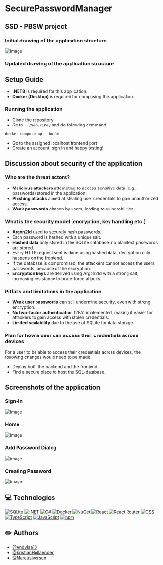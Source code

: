 # SecurePasswordManager
## SSD - PBSW project

### Initial drawing of the application structure
![image](https://github.com/user-attachments/assets/080235c6-d8ca-420c-afe9-a359c4fdf567)


### Updated drawing of the application structure


## Setup Guide
- **.NET8** is required for this application.
- **Docker (Desktop)** is required for composing this application.

### Running the application
- Clone the repository
- Go to `../SecuriKey` and do following command
```
docker compose up --build
```
- Go to the assigned localhost frontend port
- Create an account, sign in and happy testing!

## Discussion about security of the application

### Who are the threat actors?
- **Malicious attackers** attempting to access sensitive data (e.g., passwords) stored in the application.
- **Phishing attacks** aimed at stealing user credentials to gain unauthorized access.
- **Weak passwords** chosen by users, leading to vulnerabilities.

### What is the security model (encryption, key handling etc.)
- **Argon2Id** used to securely hash passwords.
- Each password is hashed with a unique salt.
- **Hashed data** only stored in the SQLite database; no plaintext passwords are stored.
- Every HTTP request sent is done using hashed data, decryption only happens on the frontend.
- If the database is compromised, the attackers cannot access the users passwords, because of the encryption. 
- **Encryption keys** are derived using Argon2Id with a strong salt, increasing resistance to brute-force attacks.

### Pitfalls and limitations in the application
- **Weak user passwords** can still undermine security, even with strong encryption.
- **No two-factor authentication** (2FA) implemented, making it easier for attackers to gain access with stolen credentials.
- **Limited scalability** due to the use of SQLite for data storage.

### Plan for how a user can access their credentials across devices
For a user to be able to access their credentials across devices, the following changes would need to be made:
- Deploy both the backend and the frontend.
- Find a secure place to host the SQL-database.

## Screenshots of the application

### Sign-In
![image](https://github.com/user-attachments/assets/b7aa1be3-7e0c-4db7-8760-85591f574c91)

### Home
![image](https://github.com/user-attachments/assets/82bcc302-b560-45b4-876f-8f1e532ef17d)

### Add Password Dialog
![image](https://github.com/user-attachments/assets/24a30dc1-6eca-41ef-8a50-41ca7a7ea99c)

### Creating Password
![image](https://github.com/user-attachments/assets/acb47be7-f211-4a99-9d5b-1d5da6a655a1)

## :computer: Technologies
[![SQLite](https://img.shields.io/badge/SQLite-%2307405e.svg?logo=sqlite&logoColor=white)](#)
[![.NET](https://img.shields.io/badge/.NET-512BD4?logo=dotnet&logoColor=fff)](#)
[![C#](https://custom-icon-badges.demolab.com/badge/C%23-%23239120.svg?logo=cshrp&logoColor=white)](#)
[![Docker](https://img.shields.io/badge/Docker-2496ED?logo=docker&logoColor=fff)](#)
[![NuGet](https://img.shields.io/badge/NuGet-004880?logo=nuget&logoColor=fff)](#)
[![React](https://img.shields.io/badge/React-%2320232a.svg?logo=react&logoColor=%2361DAFB)](#)
[![React Router](https://img.shields.io/badge/React_Router-CA4245?logo=react-router&logoColor=white)](#)
[![CSS](https://img.shields.io/badge/CSS-1572B6?logo=css3&logoColor=fff)](#)
[![TypeScript](https://img.shields.io/badge/TypeScript-3178C6?logo=typescript&logoColor=fff)](#)
[![JavaScript](https://img.shields.io/badge/JavaScript-F7DF1E?logo=javascript&logoColor=000)](#)
[![npm](https://img.shields.io/badge/npm-CB3837?logo=npm&logoColor=fff)](#)


## :pencil2: Authors

* [@Andylaa10](https://github.com/Andylaa10/)
* [@KristianHollaender](https://github.com/KristianHollaender)
* [@MarcusIversen](https://github.com/MarcusIversen)
